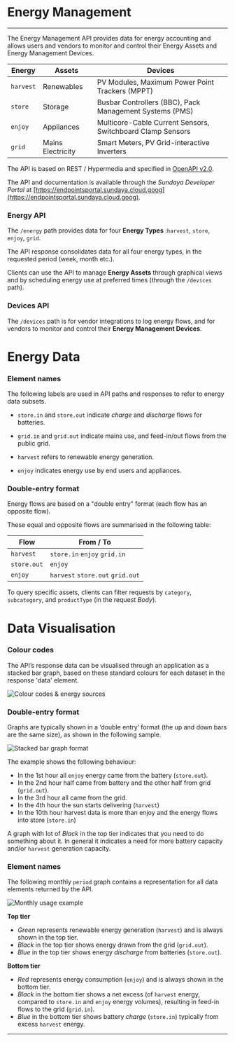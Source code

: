 # Energy Management
---

The Energy Management API provides data for energy accounting and allows users and vendors to monitor and control their Energy Assets and Energy Management Devices. 

Energy | Assets | Devices
--- | --- | ---
`harvest` | Renewables | PV Modules, Maximum Power Point Trackers (MPPT)
`store` | Storage | Busbar Controllers (BBC), Pack Management Systems (PMS)
`enjoy` | Appliances | Multicore-Cable Current Sensors, Switchboard Clamp Sensors
`grid` | Mains Electricity | Smart Meters, PV Grid-interactive Inverters

The API is based on REST / Hypermedia and specified in [OpenAPI v2.0](https://github.com/OAI/OpenAPI-Specification/blob/master/versions/2.0.md). 

The API and documentation is available through the *Sundaya Developer Portal* at [https://endpointsportal.sundaya.cloud.goog](https://endpointsportal.sundaya.cloud.goog). 

### Energy API
The `/energy` path provides data for four **Energy Types** :`harvest`, `store`, `enjoy`, `grid`. 

The API response consolidates data for all four energy types, in the requested period (week, month etc.).

Clients can use the API to manage **Energy Assets** through graphical views and by scheduling energy use at preferred times (through the `/devices` path).

### Devices API

The `/devices` path is for vendor integrations to log energy flows, and for vendors to monitor and control their **Energy Management Devices**.


# Energy Data

### Element names

The following labels are used in API paths and responses to refer to energy data subsets. 

- `store.in` and `store.out` indicate *charge* and *discharge* flows for batteries.

- `grid.in` and `grid.out` indicate mains use, and feed-in/out flows from the public grid.

- `harvest` refers to renewable energy generation. 

- `enjoy` indicates energy use by end users and appliances. 

### Double-entry format 

Energy flows are based on a "double entry" format (each flow has an opposite flow). 

These equal and opposite flows are summarised in the following table: 

Flow | From / To   
--- |---
`harvest` |`store.in` `enjoy` `grid.in`
`store.out` | `enjoy`
`enjoy`  |  `harvest` `store.out` `grid.out`
    
To query specific assets, clients can filter requests by `category`, `subcategory`, and `productType` (in the request *Body*).

# Data Visualisation

### Colour codes

The API’s response data can be visualised through an application as a stacked bar graph, based on these standard colours for each dataset in the response 'data' element.

![Colour codes & energy sources](/images/energy.colour-codes.png)
 
### Double-entry format

Graphs are typically shown in a ‘double entry’ format (the up and down bars are the same size), as shown in the following sample. 

![Stacked bar graph format](/images/graph.stacked-bar-example.png)

The example shows the following behaviour:
- In the 1st hour all `enjoy` energy came from the battery (`store.out`). 
- In the 2nd hour half came from battery and the other half from grid (`grid.out`). 
- In the 3rd hour all came from the grid.
- In the 4th hour the sun starts delivering (`harvest`)
- In the 10th hour harvest data is more than enjoy and the energy flows into store (`store.in`)

A graph with lot of _Black_ in the top tier indicates that you need to do something about it. In general it indicates a need for more battery capacity and/or `harvest` generation capacity. 

### Element names

The following monthly `period` graph contains a representation for all data elements returned by the API.

![Monthly usage example](/images/graph.monthly-usage.png)

**Top tier**

- _Green_ represents renewable energy generation (`harvest`) and is always shown in the top tier.
- _Black_ in the top tier shows energy drawn from the grid (`grid.out`).
- _Blue_ in the top tier shows energy *discharge* from batteries (`store.out`).

**Bottom tier**

- _Red_ represents energy consumption (`enjoy`) and is always shown in the bottom tier.
- _Black_ in the bottom tier shows a net excess (of `harvest` energy, compared to `store.in` and `enjoy` energy volumes), resulting in feed-in flows to the grid (`grid.in`). 
- _Blue_ in the bottom tier shows battery *charge* (`store.in`) typically from excess `harvest` energy.

---